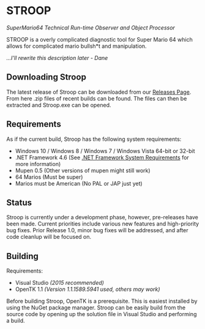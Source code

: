 # STROOP
*SuperMario64 Technical Run-time Observer and Object Processor*

  STROOP is a overly complicated diagnostic tool for Super Mario 64 which allows for complicated mario bullsh*t and manipulation. 
  
  *...I'll rewrite this description later - Dane*
  
       
## Downloading Stroop

The latest release of Stroop can be downloaded from our [Releases Page](https://github.com/SM64-STROOP/STROOP/releases). From here .zip files of recent builds can be found. The files can then be extracted and Stroop.exe can be opened.
  
## Requirements

  As if the current build, Stroop has the following system requirements:
  * Windows 10 / Windows 8 / Windows 7 / Windows Vista 64-bit or 32-bit
  * .NET Framework 4.6 (See [.NET Framework System Requirements](https://msdn.microsoft.com/en-us/library/8z6watww(v=vs.110).aspx) for more information)
  * Mupen 0.5 (Other versions of mupen might still work)
  * 64 Marios (Must be super)
  * Marios must be American (No PAL or JAP just yet)
  
## Status 
  
  Stroop is currently under a development phase, however, pre-releases have been made. Current priorities include various new features and high-priority bug fixes. Prior Release 1.0, minor bug fixes will be addressed, and after code cleanlup will be focused on.
 
## Building

Requirements:
  * Visual Studio *(2015 recommended)*
  * OpenTK 1.1 *(Version 1.1.1589.5941 used, others may work)*
  
Before building Stroop, OpenTK is a prerequisite. This is easiest installed by using the NuGet package manager. Stroop can be easily build from the source code by opening up the solution file in Visual Studio and performing a build. 

